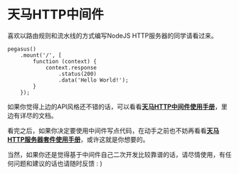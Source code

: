 天马HTTP中间件
=============

喜欢以路由规则和流水线的方式编写NodeJS HTTP服务器的同学请看过来。

	pegasus()
		.mount('/', [
			function (context) {
				context.response
					.status(200)
					.data('Hello World!');
			}
		});

如果你觉得上边的API风格还不错的话，可以看看[**天马HTTP中间件使用手册**](http://nqdeng.github.io/pegasus)，里边有详尽的文档。

看完之后，如果你决定要使用中间件写点代码，在动手之前也不妨再看看[**天马HTTP服务器套件使用手册**](http://nqdeng.github.io/pegasus)，或许这就是你想要的。

当然，如果你还是觉得基于中间件自己二次开发比较靠谱的话，请尽情使用，有任何问题和建议的话也请随时反馈 : )
